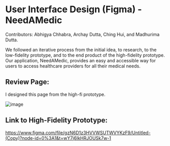 # User Interface Design (Figma) - NeedAMedic
Contributors: Abhigya Chhabra, Archay Dutta, Ching Hui, and Madhurima Dutta.

We followed an iterative process from the initial idea, to research, to the low-fidelity prototype, and to the end product of the high-fidelity prototype. Our application, NeedAMedic, provides an easy and accessible way for users to access healthcare providers for all their medical needs.

## Review Page:
I designed this page from the high-fi prototype.

![image](https://user-images.githubusercontent.com/60584205/209589801-e30a7fb1-fd9a-422b-8f88-680a6ad46d1c.png)

## Link to High-Fidelity Prototype:
https://www.figma.com/file/gzN6D1z3HVVWSUTWVYKzF9/Untitled-(Copy)?node-id=0%3A1&t=wY7j6IkHRJOUSk7w-1
